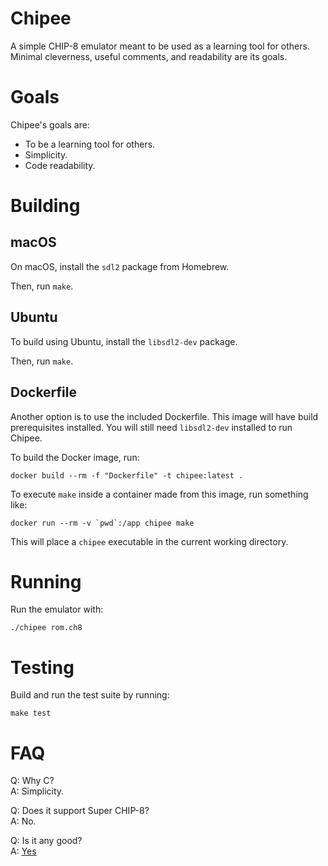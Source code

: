 # Chipee
A simple CHIP-8 emulator meant to be used as a learning tool for others. Minimal cleverness, useful comments, and
readability are its goals.

# Goals

Chipee's goals are:

* To be a learning tool for others.
* Simplicity.
* Code readability.

# Building

## macOS

On macOS, install the `sdl2` package from Homebrew.

Then, run `make`.

## Ubuntu

To build using Ubuntu, install the `libsdl2-dev` package.

Then, run `make`.

## Dockerfile

Another option is to use the included Dockerfile. This image will have build prerequisites installed.
You will still need `libsdl2-dev` installed to run Chipee.

To build the Docker image, run:

    docker build --rm -f "Dockerfile" -t chipee:latest .

To execute `make` inside a container made from this image, run something like:

    docker run --rm -v `pwd`:/app chipee make

This will place a `chipee` executable in the current working directory.

# Running

Run the emulator with:

    ./chipee rom.ch8

# Testing

Build and run the test suite by running:

    make test

# FAQ

Q: Why C? \
A: Simplicity.

Q: Does it support Super CHIP-8? \
A: No.

Q: Is it any good? \
A: [Yes](https://news.ycombinator.com/item?id=3067434)
